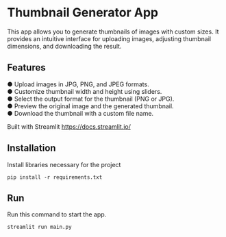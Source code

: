 # Thumbnail Generator App

This app allows you to generate thumbnails of images with custom sizes.
It provides an intuitive interface for uploading images, adjusting thumbnail dimensions, and downloading the result.

## Features
●   Upload images in JPG, PNG, and JPEG formats.  
●   Customize thumbnail width and height using sliders.  
●   Select the output format for the thumbnail (PNG or JPG).  
●   Preview the original image and the generated thumbnail.  
●   Download the thumbnail with a custom file name.  

Built with Streamlit https://docs.streamlit.io/

## Installation
Install libraries necessary for the project
```
pip install -r requirements.txt
```

## Run
Run this command to start the app. 
```bash
streamlit run main.py
```

